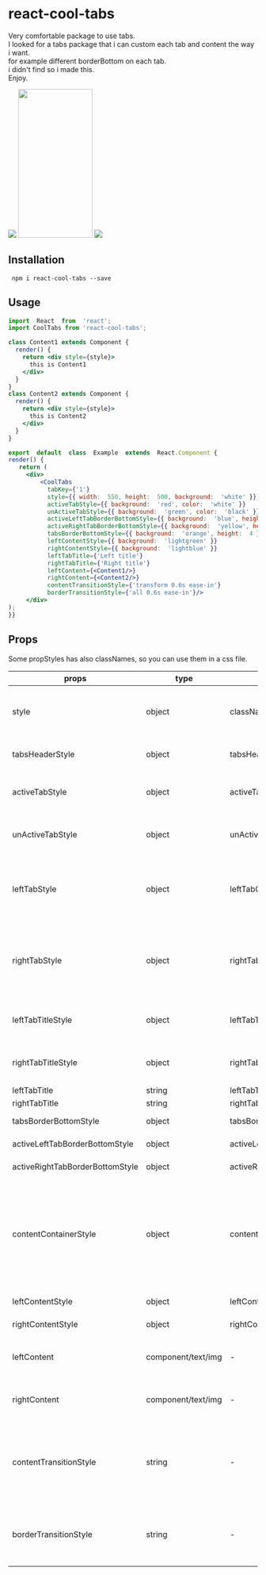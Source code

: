 # react-cool-tabs

Very comfortable package to use tabs.<br />
I looked for a tabs package that i can custom each tab and content the way i want.<br />
for example different borderBottom on each tab.<br />
i didn't find so i made this.<br />
Enjoy.<br />

![](1.gif)
<img src="./2.gif" width="150" height="300" />
![](3.gif)

## Installation

     npm i react-cool-tabs --save

## Usage

```jsx
import  React  from  'react';
import CoolTabs from 'react-cool-tabs';

class Content1 extends Component {
  render() {
    return <div style={style}>
      this is Content1
    </div>
  }
}
class Content2 extends Component {
  render() {
    return <div style={style}>
      this is Content2
    </div>
  }
}

export  default  class  Example  extends  React.Component {
render() {
   return (
     <div>
	     <CoolTabs
	       tabKey={'1'}
	       style={{ width:  550, height:  500, background:  'white' }}
	       activeTabStyle={{ background:  'red', color:  'white' }}
	       unActiveTabStyle={{ background:  'green', color:  'black' }}
	       activeLeftTabBorderBottomStyle={{ background:  'blue', height:  4 }}
	       activeRightTabBorderBottomStyle={{ background:  'yellow', height:  4 }}
	       tabsBorderBottomStyle={{ background:  'orange', height:  4 }}
	       leftContentStyle={{ background:  'lightgreen' }}
	       rightContentStyle={{ background:  'lightblue' }}
	       leftTabTitle={'Left title'}
	       rightTabTitle={'Right title'}
	       leftContent={<Content1/>}
	       rightContent={<Content2/>}
	       contentTransitionStyle={'transform 0.6s ease-in'}
	       borderTransitionStyle={'all 0.6s ease-in'}/>
     </div>
);
}}
```

## Props

Some propStyles has also classNames, so you can use them in a css file.
 
|props| type | classNames | Description|
|-----|--|--|--|
|style|object|className|The style of the Container. <br />the default is width: 400, height: 400|
|tabsHeaderStyle|object|tabsHeaderClassName|The style of the tabs part default here is height: 40|
|activeTabStyle|object|activeTabClassName|The active tab style, u can also give style to the title font|
unActiveTabStyle|object|unActiveClassName| The Unactive tab style, u can also give style to the title font
leftTabStyle|object|leftTabClassName| The left tab style only if you want different style for each tab.<br /> **<small>activeTabStyle and unActiveTabStyle is stronger than this!</small>**| 
rightTabStyle|object|rightTabClassName| The right tab style only if you want different style for each tab.<br /> **<small>activeTabStyle and unActiveTabStyle is stronger than this!</small>**| 
leftTabTitleStyle|object|leftTabTitleClassName|The left title style if you want to give each title different style
rightTabTitleStyle|object|rightTabTitleClassName|The right title style if you want to give each title different style
leftTabTitle|string|leftTabTitle|Left title name
rightTabTitle|string|rightTabTitle|Right title name
tabsBorderBottomStyle|object|tabsBorderBottomClassName|the border under the tabs|
activeLeftTabBorderBottomStyle|object|activeLeftTabBorderBottomClassName|border under the **left** tab if active|
activeRightTabBorderBottomStyle|object|activeRightTabBorderBottomClassName|border under the **right** tab if active|
contentContainerStyle|object|contentContainerClassName| Recommended just if you want to make the backgroundColor a gradient on both tabs **content** , else you can use leftContentStyle, and rightContentStyle
leftContentStyle|object|leftContentClassName|The left content style|
rightContentStyle|object|rightContentClassName|the right content style|
leftContent|component/text/img|-|The content you want to have when you on the left tab|
rightContent|component/text/img|-|The content you want to have when you on the right tab|
contentTransitionStyle|string|-|the speed and type of transition.<br />**example:** 'transform 0.6s ease-in' <br />**has to start with the word 'transition'!**|
borderTransitionStyle|string|-|The border transition style.<br /> **example:**  'all 0.6s ease'<br />**has to start with the word 'all'!**|

